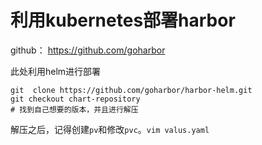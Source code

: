 # 利用kubernetes部署harbor

github： https://github.com/goharbor

此处利用helm进行部署

```
git  clone https://github.com/goharbor/harbor-helm.git
git checkout chart-repository
# 找到自己想要的版本，并且进行解压
```
解压之后，记得创建`pv`和修改`pvc`。`vim valus.yaml`
